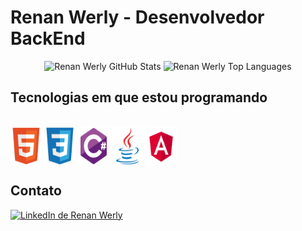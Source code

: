 # Renan Werly - Desenvolvedor BackEnd

<div align="center">
  <img width="49%" height="195px" src="https://github-readme-stats.vercel.app/api?username=Renan161&show_icons=true&count_private=true&hide_border=true&title_color=ff91a4&icon_color=ff91a4&text_color=c9d1d9&bg_color=0d1117" alt="Renan Werly GitHub Stats" />
  <img width="41%" height="195px" src="https://github-readme-stats.vercel.app/api/top-langs/?username=Renan161&layout=compact&hide_border=true&title_color=ff91a4&text_color=ff91a4&bg_color=0d1117" alt="Renan Werly Top Languages" />
</div>

## Tecnologias em que estou programando

<div style="display: inline_block"><br>
  <img align="center" alt="HTML5" height="60" width="50" src="https://raw.githubusercontent.com/devicons/devicon/master/icons/html5/html5-original.svg">
  <img align="center" alt="CSS3" height="60" width="50" src="https://raw.githubusercontent.com/devicons/devicon/master/icons/css3/css3-original.svg">
  <img align="center" alt="C#" height="60" width="50" src="https://raw.githubusercontent.com/devicons/devicon/master/icons/csharp/csharp-original.svg">
  <img align="center" alt="Java" height="60" width="50" src="https://raw.githubusercontent.com/devicons/devicon/master/icons/java/java-original.svg">
  <img align="center" alt="Angular" height="60" width="50" src="https://raw.githubusercontent.com/devicons/devicon/master/icons/angular/angular-original.svg">
</div>

## Contato

<div>
  <a href="https://www.linkedin.com/in/renan-werly-b13455176" target="_blank">
    <img src="https://img.shields.io/badge/-LinkedIn-%230077B5?style=for-the-badge&logo=linkedin&logoColor=white" alt="LinkedIn de Renan Werly">
  </a>
</div>

